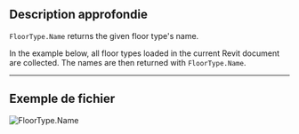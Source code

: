 ## Description approfondie
`FloorType.Name` returns the given floor type's name.

In the example below, all floor types loaded in the current Revit document are collected. The names are then returned with `FloorType.Name`.
___
## Exemple de fichier

![FloorType.Name](./Revit.Elements.FloorType.Name_img.jpg)

